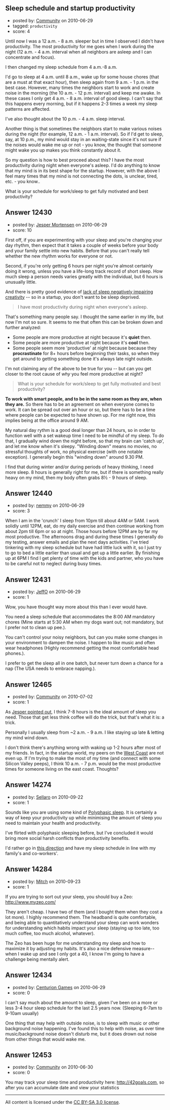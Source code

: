 ## Sleep schedule and startup productivity

- posted by: [Community](https://stackexchange.com/users/-1/-1-community) on 2010-06-29
- tagged: `productivity`
- score: 4

Until now I was a 12 a.m. - 8 a.m. sleeper but in time I observed I didn't have productivity. The most productivity for me goes when I work during the night (12 a.m. - 4 a.m. interval when all neighbors are asleep and I can concentrate and focus).

I then changed my sleep schedule from 4 a.m.-8 a.m.

I'd go to sleep at 4 a.m. until 8 a.m., wake up for some house chores (that are a must at that exact hour), then sleep again from 9 a.m. - 1 p.m. in the best case. However, many times the neighbors start to work and create noise in the morning (the 10 a.m. - 12 p.m. interval) and keep me awake. In these cases I only get 4 a.m. - 8 a.m. interval of good sleep. I can't say that this happens every morning, but if it happens 2-3 times a week my sleep patterns are affected.

I've also thought about the 10 p.m. - 4 a.m. sleep interval.

Another thing is that sometimes the neighbors start to make various noises during the night (for example, 12 a.m. - 1 a.m. interval). So if I'd get to sleep, say, at 10 p.m., my mind would stay in an waiting-state since it's not sure if the noises would wake me up or not - you know, the thought that someone might wake you up makes you think constantly about it.

So my question is how to best proceed about this? I have the most productivity during night when everyone's asleep. I'd do anything to know that my mind is in its best shape for the startup. However, with the above I feel many times that my mind is not connecting the dots, is unclear, tired, etc. - you know..

What is your schedule for work/sleep to get fully motivated and best productivity?



## Answer 12430

- posted by: [Jesper Mortensen](https://stackexchange.com/users/-1/1261-jesper-mortensen) on 2010-06-29
- score: 10

<p>First off, if you are experimenting with your sleep and you're changing your day rhythm, then expect that it takes a couple of weeks before your body and your family settle into new habits. Before that you can't really tell whether the new rhythm works for everyone or not.</p>

<p>Second, if you're only getting 6 hours per night you're almost certainly doing it wrong, unless you have a life-long track record of short sleep. How much sleep a person needs varies greatly with the individual, but 6 hours is unusually little.</p>

<p>And there is pretty good evidence of <a href="http://en.wikipedia.org/wiki/Sleep_and_creativity#Sleep_and_creativity_studies" rel="nofollow">lack of sleep negatively impairing creativity</a> -- so in a startup, you don't want to be sleep deprived.</p>

<blockquote>
  <p>I have most productivity during night when everyone's asleep.</p>
</blockquote>

<p>That's something many people say. I thought the same earlier in my life, but now I'm not so sure. It seems to me that often this can be broken down and further analyzed:</p>

<ul>
<li>Some people are more productive at night because it's <strong>quiet</strong> then.</li>
<li>Some people are more productive at night because it's <strong>cool</strong> then.</li>
<li>Some people seem more 'productive' at night because because they <strong>procrastinate</strong> for 8+ hours before beginning their tasks, so when they get around to getting something done it's always late night outside.</li>
</ul>

<p>I'm not claiming any of the above to be true for you -- but can you get closer to the root cause of <em>why</em> you feel more productive at night?</p>

<blockquote>
  <p>What is your schedule for work/sleep to get fully motivated and best productivity?</p>
</blockquote>

<p><strong>To work with smart people, and to be in the same room as they are, when they are.</strong> So there has to be an agreement on when everyone comes to work. It can be spread out over an hour or so, but there has to be a time where people can be expected to have shown up. For me right now, this implies being at the office around 9 AM.</p>

<p>My natural day rythm is a good deal longer than 24 hours, so in order to function well with a set wakeup time I need to be mindful of my sleep. To do that, I gradually wind down the night before, so that my brain can 'catch up', and let me know when it's sleepy. "Winding down" means no movies, no stressful thoughts of work, no physical exercise (with one notable exception). I generally begin this "winding down" around 9.30 PM.</p>

<p>I find that during winter and/or during periods of heavy thinking, I need more sleep. 8 hours is generally right for me, but if there is something really heavy on my mind, then my body often grabs 8½ - 9 hours of sleep.</p>



## Answer 12440

- posted by: [nemmy](https://stackexchange.com/users/-1/18084-nemmy) on 2010-06-29
- score: 3

When I am in the 'crunch' I sleep from 10pm till about 4AM or 5AM.  I work solidly until 12PM, eat, do my daily exercise and then continue working from about 2pm till 6pm or so at night.  Those hours before 12PM are by far my most productive.  The afternoons drag and during these times I generally do my testing, answer emails and plan the next days activities.  I've tried tinkering with my sleep schedule but have had little luck with it, so I just try to go to bed a little earlier than usual and get up a little earlier.  By finishing up at 6PM I find I get plenty of time with the kids and partner, who you have to be careful not to neglect during busy times.


## Answer 12431

- posted by: [JeffO](https://stackexchange.com/users/-1/1796-jeffo) on 2010-06-29
- score: 1

Wow, you have thought way more about this than I ever would have.

You need a sleep schedule that accommodates the 8:00 AM mandatory chores (Mine starts at 5:30 AM when my dogs want out; not mandatory, but I prefer not to clean up pee.).

You can't control your noisy neighbors, but can you make some changes in your environment to dampen the noise. I happen to like music and often wear headphones (Highly recommend getting the most comfortable head phones.).

I prefer to get the sleep all in one batch, but never turn down a chance for a nap (The USA needs to embrace napping.).



## Answer 12465

- posted by: [Community](https://stackexchange.com/users/-1/-1-community) on 2010-07-02
- score: 1

<p>As <a href="http://answers.onstartups.com/questions/12428/sleep-schedule-and-startup-productivity/12430#12430">Jesper pointed out</a>, I think 7-8 hours is the ideal amount of sleep you need. Those that get less think coffee will do the trick, but that's what it is: a trick.</p>

<p>Personally I usually sleep from ~2 a.m. - 9 a.m. I like staying up late &amp; letting my mind wind down. </p>

<p>I don't think there's anything wrong with waking up 1-2 hours after most of my friends. In fact, in the startup world, my peers on the <a href="http://en.wikipedia.org/wiki/West_Coast_of_the_United_States" rel="nofollow">West Coast</a> are not even up. If I'm trying to make the most of my time (and connect with some Silicon Valley peeps), I think 10 a.m. - 7 p.m. would be the most productive times for someone living on the east coast. Thoughts?</p>



## Answer 14274

- posted by: [Sellaro](https://stackexchange.com/users/-1/4331-sellaro) on 2010-09-22
- score: 1

<p>Sounds like you are using some kind of <a href="http://en.wikipedia.org/wiki/Polyphasic_sleep" rel="nofollow">Polyphasic sleep</a>. It is certainly a way of keep your productivity up while minimising the amount of sleep you need to maintain your health and productivity.</p>

<p>I've flirted with polyphasic sleeping before, but I've concluded it would bring more social harsh conflicts than productivity benefits.</p>

<p>I'd rather go in <a href="http://answers.onstartups.com/questions/14224/how-to-manage-time-remaining-from-main-job/14269#14269">this direction</a> and have my sleep schedule in line with my family's and co-workers'.</p>



## Answer 14284

- posted by: [Mitch](https://stackexchange.com/users/-1/747-mitch) on 2010-09-23
- score: 1

If you are trying to sort out your sleep, you should buy a Zeo: http://www.myzeo.com/

They aren't cheap.  I have two of them (and I bought them when they cost a lot more).  I highly recommend them.  The headband is quite comfortable, and being able to quantitatively understand your sleep can work wonders for understanding which habits impact your sleep (staying up too late, too much coffee, too much alcohol, whatever).

The Zeo has been huge for me understanding my sleep and how to maximize it by adjusting my habits.  It's also a nice defensive measure--when I wake up and see I only got a 40, I know I'm going to have a challenge being mentally alert.


## Answer 12434

- posted by: [Centurion Games](https://stackexchange.com/users/-1/970-centurion-games) on 2010-06-29
- score: 0

I can't say much about the amount to sleep, given I've been on a more or less 3-4 hour sleep schedule for the last 2.5 years now. (Sleeping 6-7am to 9-10am usually) 

One thing that may help with outside noise, is to sleep with music or other background noise happening. I've found this to help with noise, as over time music/background noise doesn't disturb me, but it does drown out noise from other things that would wake me. 


## Answer 12453

- posted by: [Community](https://stackexchange.com/users/-1/-1-community) on 2010-06-30
- score: 0

You may track your sleep time and productivity here: http://42goals.com, so after you can accumulate date and view your statistics



---

All content is licensed under the [CC BY-SA 3.0 license](https://creativecommons.org/licenses/by-sa/3.0/).

